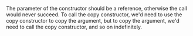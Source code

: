 The parameter of the constructor should be a reference, otherwise the call would never succeed. To call the copy constructor, we'd need to use the copy constructor to copy the argument, but to copy the argument, we'd need to call the copy constructor, and so on indefinitely.
